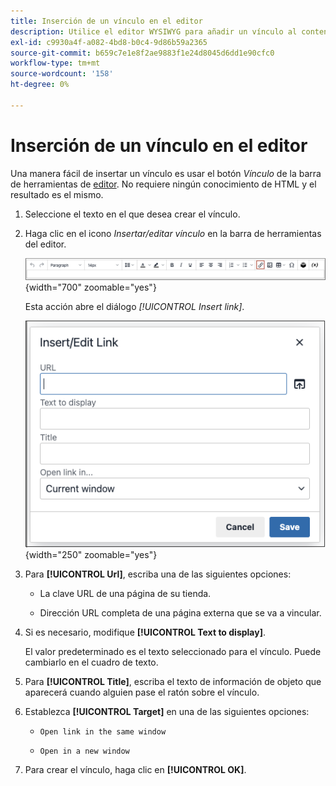 ```yaml
---
title: Inserción de un vínculo en el editor
description: Utilice el editor WYSIWYG para añadir un vínculo al contenido
exl-id: c9930a4f-a082-4bd8-b0c4-9d86b59a2365
source-git-commit: b659c7e1e8f2ae9883f1e24d8045d6dd1e90cfc0
workflow-type: tm+mt
source-wordcount: '158'
ht-degree: 0%

---
```


# Inserción de un vínculo en el editor

Una manera fácil de insertar un vínculo es usar el botón _Vínculo_ de la barra de herramientas de [editor](editor.md). No requiere ningún conocimiento de HTML y el resultado es el mismo.

1. Seleccione el texto en el que desea crear el vínculo.

1. Haga clic en el icono _Insertar/editar vínculo_ en la barra de herramientas del editor.

   ![Barra de herramientas del editor - Insertar vínculo](./assets/editor-toolbar-link-button.png){width="700" zoomable="yes"}

   Esta acción abre el diálogo _[!UICONTROL Insert link]_.

   ![Editor - Cuadro de diálogo Insertar vínculo](./assets/editor-dialog-insert-link.png){width="250" zoomable="yes"}

1. Para **[!UICONTROL Url]**, escriba una de las siguientes opciones:

   - La clave URL de una página de su tienda.

   - Dirección URL completa de una página externa que se va a vincular.

1. Si es necesario, modifique **[!UICONTROL Text to display]**.

   El valor predeterminado es el texto seleccionado para el vínculo. Puede cambiarlo en el cuadro de texto.

1. Para **[!UICONTROL Title]**, escriba el texto de información de objeto que aparecerá cuando alguien pase el ratón sobre el vínculo.

1. Establezca **[!UICONTROL Target]** en una de las siguientes opciones:

   - `Open link in the same window`

   - `Open in a new window`

1. Para crear el vínculo, haga clic en **[!UICONTROL OK]**.
